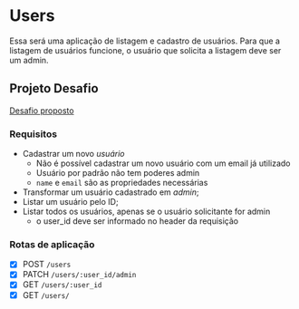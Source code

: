 # Users

Essa será uma aplicação de listagem e cadastro de usuários. Para que a listagem de usuários funcione, o usuário que solicita a listagem deve ser um admin.

## Projeto Desafio

[Desafio proposto](https://www.notion.so/Desafio-01-Introdu-o-ao-SOLID-3b9be286fac0482ca3b275473ddd2d72#b309640a3f3b410e9a80c467af90e4b5)

### Requisitos

- Cadastrar um novo *usuário*
  - Não é possível cadastrar um novo usuário com um email já utilizado
  - Usuário por padrão não tem poderes admin
  - `name` e `email` são as propriedades necessárias
- Transformar um usuário cadastrado em *admin*;
- Listar um usuário pelo ID;
- Listar todos os usuários, apenas se o usuário solicitante for admin
  - o user_id deve ser informado no header da requisição
  
### Rotas de aplicação

- [x] POST `/users`
- [x] PATCH `/users/:user_id/admin`
- [x] GET `/users/:user_id`
- [x] GET `/users/`
